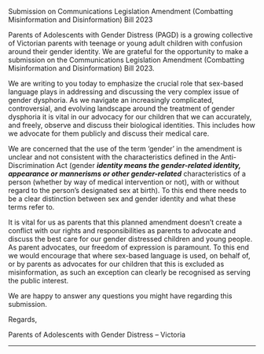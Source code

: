 Submission on Communications Legislation Amendment (Combatting Misinformation and
Disinformation) Bill 2023

Parents of Adolescents with Gender Distress (PAGD) is a growing collective of Victorian
parents with teenage or young adult children with confusion around their gender identity.
We are grateful for the opportunity to make a submission on the Communications Legislation
Amendment (Combatting Misinformation and Disinformation) Bill 2023.

We are writing to you today to emphasize the crucial role that sex-based language plays in
addressing and discussing the very complex issue of gender dysphoria. As we navigate an
increasingly complicated, controversial, and evolving landscape around the treatment of
gender dysphoria it is vital in our advocacy for our children that we can accurately, and freely,
observe and discuss their biological identities. This includes how we advocate for them
publicly and discuss their medical care.

We are concerned that the use of the term ‘gender’ in the amendment is unclear and not
consistent with the characteristics defined in the Anti-Discrimination Act (gender
**_identity means the gender-related identity, appearance or mannerisms or other gender-related_**
characteristics of a person (whether by way of medical intervention or not), with or without regard
to the person’s designated sex at birth). To this end there needs to be a clear distinction
between sex and gender identity and what these terms refer to.

It is vital for us as parents that this planned amendment doesn’t create a conflict with our
rights and responsibilities as parents to advocate and discuss the best care for our gender
distressed children and young people. As parent advocates, our freedom of expression is
paramount. To this end we would encourage that where sex-based language is used, on
behalf of, or by parents as advocates for our children that this is excluded as misinformation,
as such an exception can clearly be recognised as serving the public interest.

We are happy to answer any questions you might have regarding this submission.

Regards,

Parents of Adolescents with Gender Distress – Victoria


-----

